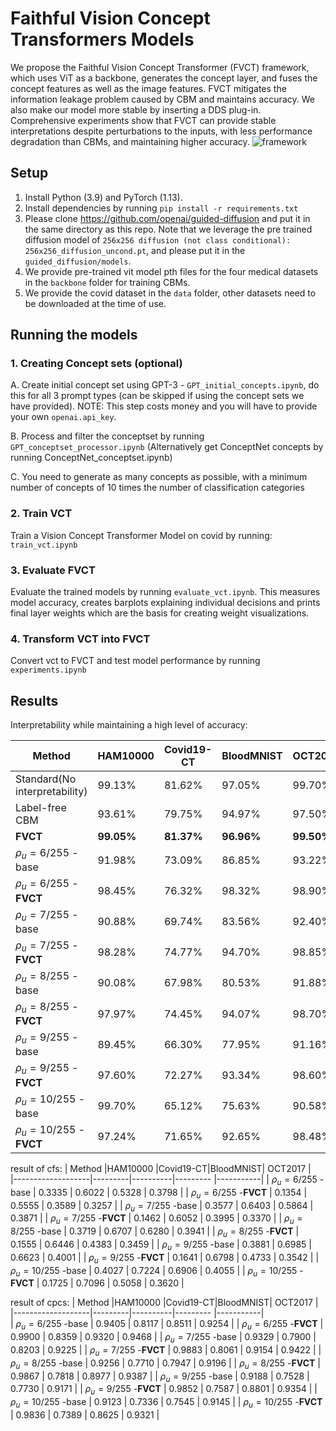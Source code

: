 # Faithful Vision Concept Transformers Models
 We propose the Faithful Vision Concept Transformer (FVCT) framework, which uses ViT as a backbone, generates the concept layer, and fuses the concept features as well as the image features. FVCT mitigates the information leakage problem caused by CBM and maintains accuracy. We also make our model more stable by inserting a DDS plug-in. Comprehensive experiments show that FVCT can provide stable interpretations despite perturbations to the inputs, with less performance degradation than CBMs, and maintaining higher accuracy.
![framework](https://github.com/HuaGuaiGuai/Faithful-Vision-Concept-Transformers/assets/115633787/e4409afe-47cb-45f3-890a-7dc256e7655e)


## Setup
1. Install Python (3.9) and PyTorch (1.13).
2. Install dependencies by running `pip install -r requirements.txt`
3. Please clone https://github.com/openai/guided-diffusion and put it in the same directory as this repo. Note that we leverage the pre trained diffusion model of `256x256 diffusion (not class conditional): 256x256_diffusion_uncond.pt`, and please put it in the `guided_diffusion/models`.  
4. We provide pre-trained vit model pth files for the four medical datasets in the `backbone` folder for training CBMs.
5. We provide the covid dataset in the `data` folder, other datasets need to be downloaded at the time of use.


## Running the models

### 1. Creating Concept sets (optional)
A. Create initial concept set using GPT-3 - `GPT_initial_concepts.ipynb`, do this for all 3 prompt types (can be skipped if using the concept sets we have provided). NOTE: This step costs money and you will have to provide your own `openai.api_key`.

B. Process and filter the conceptset by running `GPT_conceptset_processor.ipynb` (Alternatively get ConceptNet concepts by running ConceptNet_conceptset.ipynb)

C. You need to generate as many concepts as possible, with a minimum number of concepts of 10 times the number of classification categories

### 2. Train VCT 
Train a Vision Concept Transformer Model on covid by running:  `train_vct.ipynb`

### 3. Evaluate FVCT

Evaluate the trained models by running `evaluate_vct.ipynb`. This measures model accuracy, creates barplots explaining individual decisions and prints final layer weights which are the basis for creating weight visualizations.

### 4. Transform VCT into FVCT
Convert vct to FVCT and test model performance by running `experiments.ipynb`

## Results

Interpretability while maintaining a high level of accuracy:

|           Method  |HAM10000 |Covid19-CT|BloodMNIST|  OCT2017  |          
|-------------------|---------|----------|--------- |-----------|
|Standard(No interpretability)   | 99.13%  | 81.62%   | 97.05%   | 99.70%    |
| Label-free CBM                 | 93.61%  | 79.75%   | 94.97%   | 97.50%    |
| **FVCT**                       | **99.05%**  | **81.37%**   | **96.96%**   | **99.50%**    |
| $\rho_u = 6/255$ -base         | 91.98%  | 73.09%   | 86.85%   | 93.22%    |
| $\rho_u = 6/255$ -**FVCT**     | 98.45%  | 76.32%   | 98.32%   | 98.90%    |
| $\rho_u = 7/255$ -base         | 90.88%  | 69.74%   | 83.56%   | 92.40%    |
| $\rho_u = 7/255$ -**FVCT**     | 98.28%  | 74.77%   | 94.70%   | 98.85%    |
| $\rho_u = 8/255$ -base         | 90.08%  | 67.98%   | 80.53%   | 91.88%    |
| $\rho_u = 8/255$ -**FVCT**     | 97.97%  | 74.45%   | 94.07%   | 98.70%    |
| $\rho_u = 9/255$ -base         | 89.45%  | 66.30%   | 77.95%   | 91.16%    |
| $\rho_u = 9/255$ -**FVCT**     | 97.60%  | 72.27%   | 93.34%   | 98.60%    |
| $\rho_u = 10/255$ -base        | 99.70%  | 65.12%   | 75.63%   | 90.58%    |
| $\rho_u = 10/255$ -**FVCT**    | 97.24%  | 71.65%   | 92.65%   | 98.48%    |

result of cfs: 
|           Method  |HAM10000 |Covid19-CT|BloodMNIST|  OCT2017  |          
|-------------------|---------|----------|--------- |-----------|
| $\rho_u = 6/255$ -base         | 0.3335  | 0.6022   | 0.5328   | 0.3798    |
| $\rho_u = 6/255$ -**FVCT**     | 0.1354  | 0.5555   | 0.3589   | 0.3257    |
| $\rho_u = 7/255$ -base         | 0.3577  | 0.6403   | 0.5864   | 0.3871    |
| $\rho_u = 7/255$ -**FVCT**     | 0.1462  | 0.6052   | 0.3995   | 0.3370    |
| $\rho_u = 8/255$ -base         | 0.3719  | 0.6707   | 0.6280   | 0.3941    |
| $\rho_u = 8/255$ -**FVCT**     | 0.1555  | 0.6446   | 0.4383   | 0.3459    |
| $\rho_u = 9/255$ -base         | 0.3881  | 0.6985   | 0.6623   | 0.4001    |
| $\rho_u = 9/255$ -**FVCT**     | 0.1641  | 0.6798   | 0.4733   | 0.3542    |
| $\rho_u = 10/255$ -base        | 0.4027  | 0.7224   | 0.6906   | 0.4055    |
| $\rho_u = 10/255$ -**FVCT**    | 0.1725  | 0.7096   | 0.5058   | 0.3620    |

result of cpcs:
|           Method  |HAM10000 |Covid19-CT|BloodMNIST|  OCT2017  |          
|-------------------|---------|----------|--------- |-----------|       
| $\rho_u = 6/255$ -base         | 0.9405  | 0.8117   | 0.8511   | 0.9254    |
| $\rho_u = 6/255$ -**FVCT**     | 0.9900  | 0.8359   | 0.9320   | 0.9468    |
| $\rho_u = 7/255$ -base         | 0.9329  | 0.7900   | 0.8203   | 0.9225    |
| $\rho_u = 7/255$ -**FVCT**     | 0.9883  | 0.8061   | 0.9154   | 0.9422    |
| $\rho_u = 8/255$ -base         | 0.9256  | 0.7710   | 0.7947   | 0.9196    |
| $\rho_u = 8/255$ -**FVCT**     | 0.9867  | 0.7818   | 0.8977   | 0.9387    |
| $\rho_u = 9/255$ -base         | 0.9188  | 0.7528   | 0.7730   | 0.9171    |
| $\rho_u = 9/255$ -**FVCT**     | 0.9852  | 0.7587   | 0.8801   | 0.9354    |
| $\rho_u = 10/255$ -base        | 0.9123  | 0.7336   | 0.7545   | 0.9145    |
| $\rho_u = 10/255$ -**FVCT**    | 0.9836  | 0.7389   | 0.8625   | 0.9321    |
